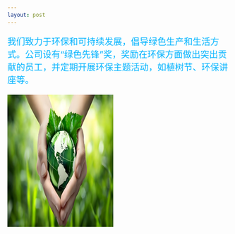 ```yaml
---
layout: post
---
```

<div class="container">
	<div class="row" rows="8">
	    <div class="col-md-6">
			<p style="color: rgb(0, 179, 255); font-size: 20px;">我们致力于环保和可持续发展，倡导绿色生产和生活方式。公司设有“绿色先锋”奖，奖励在环保方面做出突出贡献的员工，并定期开展环保主题活动，如植树节、环保讲座等。</p>
        </div>
		<div class="col-md-3 ">
			<div class="thumbnail">
				<img src="/环保.jpg" style="width: 240px;height: 300px;">
			</div>
		</div>
	</div>
</div>
